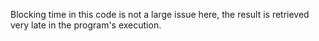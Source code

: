 Blocking time in this code is not a large issue here, the result is retrieved very late in the program's execution.
